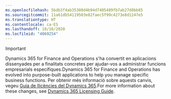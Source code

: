 ```yaml
---
ms.openlocfilehash: 5bdb3f4ab35380d4b94d7405489fb7ab27d8bb85
ms.sourcegitcommit: 11a61db54119503e82faec5f99c4273e8d1247e5
ms.translationtype: HT
ms.contentlocale: ca-ES
ms.lasthandoff: 10/16/2020
ms.locfileid: "4069254"
---
```

> [!IMPORTANT]
> <span data-ttu-id="e062d-101">Dynamics 365 for Finance and Operations s'ha convertit en aplicacions dissenyades per a finalitats concretes per ajudar-vos a administrar funcions empresarials específiques.</span><span class="sxs-lookup"><span data-stu-id="e062d-101">Dynamics 365 for Finance and Operations has evolved into purpose-built applications to help you manage specific business functions.</span></span> <span data-ttu-id="e062d-102">Per obtenir més informació sobre aquests canvis, vegeu [Guia de llicències del Dynamics 365](https://mbs.microsoft.com/Files/public/365/Dynamics365LicensingGuide.pdf).</span><span class="sxs-lookup"><span data-stu-id="e062d-102">For more information about these changes, see [Dynamics 365 Licensing Guide](https://mbs.microsoft.com/Files/public/365/Dynamics365LicensingGuide.pdf).</span></span>
 
